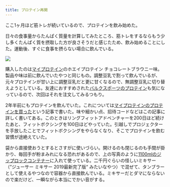 ```yaml
---
title: プロテイン再開
---
```

ここ1ヶ月ほど筋トレが続いているので、プロテインを飲み始めた。

日々の食事量からたんぱく質量を計算してみたところ、筋トレをするならもう少し多くたんぱく質を摂取した方が良さそうだと感じたため、飲み始めることにした。運動後、すぐに食事を摂らない場合に飲んでいる。

![](https://lh3.googleusercontent.com/docs/ADP-6oHS44j3CgOonAo14A7WaOX-KYJSKP-rAZb52KKOhyJT-BKOVu4QSKqzOxt_uDcrXjwr3Rhl0DWeWc2y7qiWLwRrEsZVP_SU4vNPoaOXJc2rulnbqaF0jauSs7b9mVPTbRp5Z0kbD73Keh8JP5YnLHt-kY4rNypMGxAvMuRHScg05wogjwynsRxh4RpoosVdWqpabzkBm46WfOO0pQpy-MJLIz72xJTxTztkYJjh7LyB1MvCL-RDM8yhi5NSBRszHF1IZsv63aCZWrO5xCTzqdNrlpL8Dh0TSHDK4JosczrPEwnGYPLPJeIZ3HlzG1H7E_RktJgvsWAlpLd8mhOdy-uLFy69R_BtB9z01sPaQLiqlm4ZSP7sk-c6EhBdO9_5IN_OLiJygX9YVBDiFIHsXV_mfSjOUCglZeyxFyyEEQrx9PLfU3KyWz-FIy-AdO8joVDaiQCSLOuxCUG9R808xRYhDW9wT_R6SKTY1kDHomZYHqBYaAlRCmYElQQYm-3ixqVl3yebWBcHquxgDxryFGZm91YOTxVORh2zzLR_0F-ASx8ckDFfYshgRawTpBJUFeZDVVv8RnxQ6nw1E3AC1sYoaeF9btqFPJVeKyF-60AMiSBSA2JZOOmgR3thJooFyg9VkhHuzvK_695RArgultlVXoOiFS9Hwfo5IS3UxRsg9Zi5kvbMIybryxRVJXuGctPim4iiM8t1skj1KDi0f-cZDHhBIJxgOLLZOeaADbnfsHzudlnp8Aui-ntKOjRHHJx7KmkP63O9nrb-PzHSlYB54J7WcdZUS1AfcNkkmtFvSFjwgVjTZBP61azwGk-F3f1QSJvCUIhWqE0rBe6yOrstfPmqDxaThhfdQlBusNeufytr8WFO7chfIXAXlJvTKSLnBRD4DTBRWoFYJkv5koSZ6mTGbJ5fQRhzcqsCnhso47OhpK0fdLtjSPSaPtLXqe4ax8qCSRj_OTAi4La0ahECYbG2XE8v-roetjl7mGxu8cApwTawJhzj7ScE04o_b2jflcjJKL9ZOqKLZgme34reb-9qiiVuy2ZmNgQAQZib1BiSEg-PHYHebdlFxpWIfqv3bAFUmnmgWIySCiMq-t6_5ZFI3i_M9KbOpwfR2ZIKo3ZXuJ3OdFl9WjYlK--ZihT7-gRdeyyGFeyuZLc8GtNFjSPgwtXso7HfJ0zBnrdIFO7yqD50O31yHNtJPe5lH1yosChrnBt1Y79a3jWeFkfRV-WFnU_YA3Hi_WNCCCkuFmA6)

購入したのは[マイプロテイン](https://www.myprotein.jp/)のホエイプロテイン チョコレートブラウニー味。製品や味は前に飲んでいたやつと同じもの。調整豆乳で割って飲んでいるが、元々プロテインが甘い上に調整豆乳だと更に甘くなるので、無調整豆乳に切り替えようとしている。友達におすすめされた[バルクスポーツのプロテイン](https://www.amazon.co.jp/dp/B086JSPKT3)も気になっているので、次回はそれを注文してみるつもり。

2年半前にもプロテインを飲んでいた。これについては[マイプロテインのプロテインを買った](https://r7kamura.com/articles/2020-02-17-my-protein)という記事で書いた。味や細かい点、招待コードなどはこの記事に詳しく書いてある。このときはリングフィットアドベンチャーを200日ほど続けたあと、フィットボクシングを100日ほどやっていた。引越しでプロジェクターを手放したことでフィットボクシングをやらなくなり、そこでプロテインを飲む習慣が途絶えていた。

袋から直接使おうとするとさすがに使いづらい。開けるのも閉じるのも手間が掛かり、毎回手が粉まみれになる恐れがあるので、上の写真のように[1100mlのジップロックコンテナー](https://www.amazon.co.jp/dp/B01B7N6FXY)に入れて使っている。二千円ぐらいの怪しいミキサー（”ジューサー ミキサー 2019最新完了版“ みたいなやつ）で混ぜて、タンブラーとして使えるやつなので容器から直接飲んでいる。ミキサーだとダマにならないので楽だけど、一瞬ながら本当にでかい音がする。
